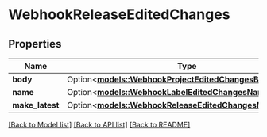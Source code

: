 # WebhookReleaseEditedChanges

## Properties

Name | Type | Description | Notes
------------ | ------------- | ------------- | -------------
**body** | Option<[**models::WebhookProjectEditedChangesBody**](webhook_project_edited_changes_body.md)> |  | [optional]
**name** | Option<[**models::WebhookLabelEditedChangesName**](webhook_label_edited_changes_name.md)> |  | [optional]
**make_latest** | Option<[**models::WebhookReleaseEditedChangesMakeLatest**](webhook_release_edited_changes_make_latest.md)> |  | [optional]

[[Back to Model list]](../README.md#documentation-for-models) [[Back to API list]](../README.md#documentation-for-api-endpoints) [[Back to README]](../README.md)


